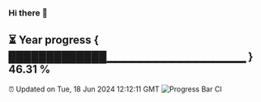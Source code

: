 ### Hi there 👋
⏳ Year progress { █████████████▁▁▁▁▁▁▁▁▁▁▁▁▁▁▁▁▁ } 46.31 %
---
⏰ Updated on Tue, 18 Jun 2024 12:12:11 GMT
![Progress Bar CI](https://github.com/Moyi321/Moyi321/workflows/Progress%20Bar%20CI/badge.svg)
